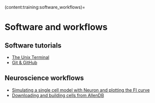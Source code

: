(content:training:software_workflows)=
# Software and workflows

## Software tutorials
- <a href="https://colab.research.google.com/github/cyneuro/CI-BioEng-Class/blob/main/cs4001_terminal.ipynb" target="_blank">The Unix Terminal</a>
- <a href="https://colab.research.google.com/github/cyneuro/CI-BioEng-Class/blob/main/cs4001_git.ipynb" target="_blank">Git & GitHub</a>

## Neuroscience workflows

- <a href="https://colab.research.google.com/github/cyneuro/Basics-of-Neurons-and-Networks/blob/main/B3_MoreProperties/AdditionalProperties.ipynb" target="_blank">Simulating a single cell model with Neuron and plotting the FI curve</a>
- <a href="https://colab.research.google.com/github/cyneuro/CI-BioEng-Class/blob/main/cs4001_allen.ipynb" target="_blank">Downloading and building cells from AllenDB</a>

